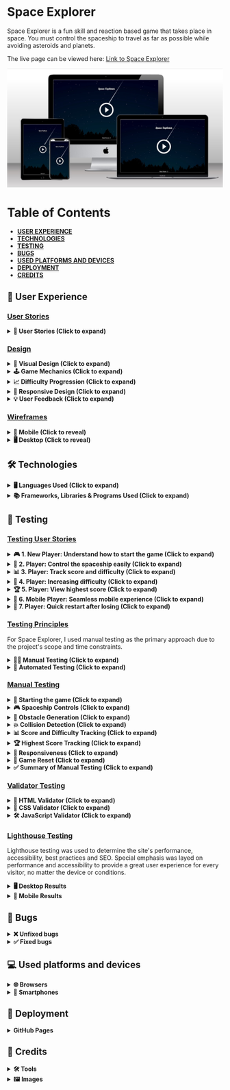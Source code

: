 # Space Explorer
Space Explorer is a fun skill and reaction based game that takes place in space. You must control the spaceship to travel as far as possible while avoiding asteroids and planets.

The live page can be viewed here: [Link to Space Explorer](https://paulmarren.github.io/space-explorer/ "Link to the live website")

![Mockup image of Space Explorer](assets/docs/images/mockup-image.jpg)

# Table of Contents
- [**USER EXPERIENCE**](#user-experience)
- [**TECHNOLOGIES**](#technologies)
- [**TESTING**](#testing)
- [**BUGS**](#bugs) 
- [**USED PLATFORMS AND DEVICES**](#bugs) 
- [**DEPLOYMENT**](#deployment)
- [**CREDITS**](#credits)  


## 🎨 User Experience  

### <ins>User Stories</ins>

<details>
  <summary><strong>📜 User Stories (Click to expand)</strong></summary>
  <br>

  1. **As a new player, I want to understand how to start the game so that I can begin playing immediately.**  
  
  2. **As a player, I want to control the spaceship easily and consistently so that I can navigate through obstacles.**  

  3. **As a player, I want to see my score and the difficulty level so that I can track my progress.**  

  4. **As a player, I want the game to increase in difficulty over time so that I am challenged as I play.**  

  5. **As a player, I want to see my highest score so that I can try to beat it in future games.**  

  6. **As a mobile player, I want the game to work seamlessly on my device so that I can enjoy the game on the go.**  
    
  7. **As a player, I want the game to restart quickly after losing so that I can try again without delay.**  
    
</details>

### <ins>Design</ins>
<details>
  <summary><strong>🎨 Visual Design (Click to expand)</strong></summary>
  <br>

  - **Title Image and Start Button**:  
    The game features a visually appealing title image and a start button centered on the screen. These elements are designed to be intuitive and welcoming for new players.  
  - **Spaceship and Asteroids**:  
    The spaceship and asteroid images are simple yet visually distinct, making it easy for players to differentiate between them during gameplay.  
  - **Score and Difficulty Display**:  
    The score and difficulty level are displayed in a clean, readable font at the top of the screen, ensuring players can quickly access this information.  
</details>

<details>
  <summary><strong>🕹️ Game Mechanics (Click to expand)</strong></summary>
  <br>

  - **Spaceship Control**:  
    The spaceship is controlled by holding the mouse button (or tapping on mobile) to lift it and releasing to let it fall. This mechanic is easy to understand and provides a satisfying sense of control.  
  - **Obstacle Generation**:  
    Asteroids are generated dynamically, with their positions randomized to create a unique challenge in each game. The number of asteroids increases over time, ensuring the game remains challenging.  
  - **Collision Detection**:  
    The game checks for collisions between the spaceship and asteroids, as well as with the top and bottom of the screen. This ensures fair gameplay and clear feedback when the game ends.  
</details>

<details>
  <summary><strong>📈 Difficulty Progression (Click to expand)</strong></summary>
  <br>

  The number of asteroids increases every 10 seconds. This gradual increase in difficulty keeps players engaged and motivated to improve their skills.  
</details>

<details>
  <summary><strong>📱 Responsive Design (Click to expand)</strong></summary>
  <br>

  The game canvas resizes dynamically to fit the screen size, ensuring a consistent experience across different devices. Touch events are supported for mobile players, making the game accessible on smartphones and tablets.  
</details>

<details>
  <summary><strong>💡 User Feedback (Click to expand)</strong></summary>
  <br>

  The game provides immediate feedback when the player loses, resetting the game quickly so players can try again. The highest score is displayed to encourage players to beat their previous record.  
</details>

### <ins>Wireframes</ins>

<details>
  <summary><strong>📱 Mobile (Click to reveal)</strong></summary>
  <br>

![Mobile wireframe](assets/docs/images/mobile-start-screen.png)
</details>

<details>
  <summary><strong>🖥️ Desktop (Click to reveal)</strong></summary>
  <br>

![Desktop wireframe](assets/docs/images/desktop-start-screen.png)
</details>

## 🛠️ Technologies  

<details>
  <summary><strong>🖥️ Languages Used (Click to expand)</strong></summary>
  <br>

  - **HTML5**
  - **CSS3**
  - **JavaScript**
</details>


<details>
  <summary><strong>📚 Frameworks, Libraries & Programs Used (Click to expand)</strong></summary>
  <br>

  1. **Git**  
     - Git was used for version control by utilizing the Visual Studio Code terminal to commit to Git and Push to GitHub.  
  2. **GitHub**  
     - GitHub is used to store the projects code after being pushed from Git and to deploy the website.  
  3. **Visual Studio Code**  
     - Visual Studio Code was used as the IDE.  
</details>

## 🧪 Testing  
### <ins>Testing User Stories</ins>

<details>
  <summary><strong>🎮 1. New Player: Understand how to start the game (Click to expand)</strong></summary>
  <br>
  
  - The game displays a clear start button when the page loads, making it easy for new players to start the game.
  
  ![Start button image](assets/docs/images/start-button.jpg)
</details>

<details>
  <summary><strong>🚀 2. Player: Control the spaceship easily (Click to expand)</strong></summary>
  <br>
  
  - The spaceship can be controlled by holding the mouse button (or tapping on mobile) to lift the spaceship and releasing it to let it fall.
  
  ![Spaceship control image](assets/docs/images/spaceship-control.gif)
</details>

<details>
  <summary><strong>📊 3. Player: Track score and difficulty (Click to expand)</strong></summary>
  <br>
  
  - The game displays the current score and difficulty level in the top-left corner of the screen.
  
  ![Distance and difficulty tracker image](assets/docs/images/distance-difficulty.jpg)
</details>

<details>
  <summary><strong>💪 4. Player: Increasing difficulty (Click to expand)</strong></summary>
  <br>
  
  - The game increases the number of asteroids every 10 seconds, making it progressively harder to avoid collisions.
  
  ![Difficulty increasing image](assets/docs/images/difficulty-increasing.gif)
</details>

<details>
  <summary><strong>🏆 5. Player: View highest score (Click to expand)</strong></summary>
  <br>
  
  - The game displays the highest score achieved during the session, encouraging players to improve their performance.
  
  ![High score image](assets/docs/images/best-score.jpg)
</details>

<details>
  <summary><strong>📱 6. Mobile Player: Seamless mobile experience (Click to expand)</strong></summary>
  <br>
  
  - The game supports touch events, allowing mobile players to control the spaceship by tapping the screen.
  
  ![Mobile play image](assets/docs/images/mobile-play.gif)
</details>

<details>
  <summary><strong>🔁 7. Player: Quick restart after losing (Click to expand)</strong></summary>
  <br>
  
  - The game resets immediately after a collision, allowing players to start a new game with a single click or tap.
  
  ![Game restart image](assets/docs/images/game-restart.gif)
</details>

### <ins>Testing Principles</ins>
For Space Explorer, I used manual testing as the primary approach due to the project's scope and time constraints.

<details>
  <summary><strong>👨‍💻 Manual Testing (Click to expand)</strong></summary>
  <br>
  
  Manual testing was ideal for:
  
  - Validating game mechanics (e.g., collision detection, scoring)
  - Testing user interactions (mouse/touch controls)
  - Identifying visual/UX issues (e.g., canvas rendering, responsive design)
  
  It allowed for ad-hoc exploration of edge cases (e.g., rapid clicks, screen resizing).
  
  Deployment methods:
  - Playtesting by myself to catch bugs and ensure game works as expected
  - Cross-device testing (mobile/desktop) to ensure responsiveness
</details>

<details>
  <summary><strong>🤖 Automated Testing (Click to expand)</strong></summary>
  <br>
  
  While automated testing (e.g., Jest) would be valuable for continuous testing as I developed my project, it was not feasible here due to:
  
  - Time constraints in setting up test suites for a small-scale game
  - The heavy reliance on canvas rendering and real-time interactions, which are harder to automate effectively
  
  Future Considerations:
  - In a production environment, I'd integrate tests for core logic (e.g., score calculations)
</details>

### <ins>Manual Testing</ins>

<details>
  <summary><strong>🚀 Starting the game (Click to expand)</strong></summary>
  <br>

**Testing Method**

- Desktop: Click the start button image using a mouse.

- Mobile: Tap the start button image using a touchscreen device.

**Expected Result**

- The game should start immediately after clicking or tapping the start button.

- The spaceship should appear on the screen, and asteroids should begin to generate and move across the canvas.

- The score and difficulty level should be displayed in the top-left corner.

**Actual Result**

- The game started as expected on both desktop and mobile devices.

- The spaceship appeared, and asteroids began to generate and move.

- The score and difficulty level were displayed correctly.
</details>

<details>
  <summary><strong>🎮 Spaceship Controls (Click to expand)</strong></summary>
  <br>

**Testing Method**

- Desktop: Hold down the mouse button to lift the spaceship and release it to let it fall.

- Mobile: Tap and hold the screen to lift the spaceship and release to let it fall.

**Expected Result**

- The spaceship should move upward when the mouse button is held down (or the screen is tapped and held on mobile).

- The spaceship should tilt upward slightly while lifting.

- The spaceship should fall when the mouse button is released (or the tap ends on mobile).

**Actual Result**

- The spaceship moved upward and tilted as expected when the mouse button was held down or the screen was tapped.

- The spaceship fell when the mouse button was released or the tap ended.
</details>

<details>
  <summary><strong>💎 Obstacle Generation (Click to expand)</strong></summary>
  <br>

**Testing Method**

- Play the game for several minutes and observe the asteroid generation.

**Expected Result**

- Asteroids should generate dynamically and move across the screen from right to left.

- The number of asteroids should increase every 10 seconds as the difficulty level increases.

**Actual Result**

- Asteroids generated dynamically and moved across the screen as expected.

- The number of asteroids increased every 10 seconds, and the difficulty level was displayed correctly.
</details>

<details>
  <summary><strong>💥 Collision Detection (Click to expand)</strong></summary>
  <br>

**Testing Method**

- Intentionally collide the spaceship with an asteroid.

- Intentionally collide the spaceship with the top or bottom of the canvas.

**Expected Result**

- The game should end immediately upon collision.

- The game should reset, displaying the start button and title image.

**Actual Result**

- The game ended immediately upon collision with an asteroid or the canvas boundaries.

- The game reset correctly, displaying the start button and title image.
</details>

<details>
  <summary><strong>📊 Score and Difficulty Tracking (Click to expand)</strong></summary>
  <br>

**Testing Method**

- Play the game and observe the score and difficulty level.

**Expected Result**

- The score should increase as the spaceship travels further.

- The difficulty level should increase every 10 seconds.

**Actual Result**

- The score increased as expected, and the difficulty level increased every 10 seconds.
</details>

<details>
  <summary><strong>🏆 Highest Score Tracking (Click to expand)</strong></summary>
  <br>

**Testing Method**

- Play the game multiple times, achieving different scores.

**Expected Result**

- The highest score should be updated and displayed correctly after each game.

**Actual Result**

- The highest score was updated and displayed correctly after each game.
</details>

<details>
  <summary><strong>📱 Responsiveness (Click to expand)</strong></summary>
  <br>

**Known Issue: Page Refresh Required in Chrome DevTools**

When testing the game's responsiveness using Chrome DevTools, the canvas may not resize dynamically unless the page is refreshed. This occurs because the resize event is not always triggered correctly in Responsive Design Mode, even though the event listener is properly implemented in the code.

**Steps to Test Responsiveness**
1. Open the game in Chrome and launch DevTools (F12).

2. Switch to the Responsive Design Mode.

3. Select a device or manually adjust the screen size.

4. Refresh the page after changing the screen size to ensure the canvas resizes correctly.

**Verify that**

- The canvas fits the new screen size.

- All game elements (spaceship, asteroids, score, etc.) are visible and functional.

- The game remains playable on the new screen size.

**Expected Result**
- After refreshing the page, the canvas should resize to fit the new screen size.

- All game elements should adjust accordingly, and the game should remain fully functional.

**Actual Result**
- The canvas resized correctly after refreshing the page.

- All game elements adjusted as expected, and the game remained playable on all tested screen sizes.

**Workaround**

To ensure the canvas resizes correctly during testing:

- Manually refresh the page after changing the screen size in Chrome DevTools.

- Alternatively, test responsiveness on actual devices.
</details>

<details>
  <summary><strong>🔄 Game Reset (Click to expand)</strong></summary>
  <br>

**Testing Method**

- Collide the spaceship with an asteroid or the canvas boundaries to end the game.

**Expected Result**

- The game should reset immediately, displaying the start button and title image.

**Actual Result**

- The game reset as expected, allowing players to start a new game immediately.
</details>

<details>
 <summary><strong>✅ Summary of Manual Testing (Click to expand)</strong></summary>
  <br>

  - All test cases were executed successfully, and the game behaved as expected. No major issues were found during manual testing.

</details>


### <ins>Validator Testing</ins>

<details>
  <summary><strong>📄 HTML Validator (Click to expand)</strong></summary>
  <br>
  
  The W3C Markup Validator was used to validate index html page and ensure there was no errors.
  
  ![HTML validator results](assets/docs/validator-testing/index-page-html-validator-results.jpg)
</details>

<details>
  <summary><strong>🎨 CSS Validator (Click to expand)</strong></summary>
  <br>
  
  The W3C CSS Validator Service was used to validate the CSS stylesheet and ensure there was no errors.
  
  ![CSS validator results](assets/docs/validator-testing/css-validator-results.jpg)
</details>

<details>
  <summary><strong>🛠️ JavaScript Validator (Click to expand)</strong></summary>
  <br>
  
  The JavaScript Validator (https://jshint.com/) was used to check the scripts.js file for any errors.
  
  ![JavaScript validator results](assets/docs/validator-testing/javascript-validator-results.jpg)
</details>

### <ins>Lighthouse Testing</ins>

 Lighthouse testing was used to determine the site's performance, accessibility, best practices and SEO. Special emphasis was layed on performance and accessibility to provide a great user experience for every visitor, no matter the device or conditions.

<details>
  <summary><strong>🖥️ Desktop Results</strong></summary>
  <br>
  
  ![Desktop lighthouse results](assets/docs/lighthouse-testing/lighthouse-results-desktop.jpg)
</details>

<details>
  <summary><strong>📱 Mobile Results</strong></summary>
  <br>
  
  ![Mobile lighthouse results](assets/docs/lighthouse-testing/lighthouse-results-mobile.jpg)
</details>

## 🐛 Bugs

<details>
  <summary><strong>❌ Unfixed bugs</strong></summary>
  <br>
  
  **Page Refresh Required in Chrome DevTools**
  
  When testing the game's responsiveness using Chrome DevTools, the canvas may not resize dynamically unless the page is refreshed. This occurs because the resize event is not always triggered correctly in Responsive Design Mode, even though the event listener is properly implemented in the code.
</details>

<details>
  <summary><strong>✅ Fixed bugs</strong></summary>
  <br>
  
  **Touchstart and Mousedown event being triggered simultaneously in Chrome DevTools**
  
  When testing the game's while at smaller screen sizes using Chrome DevTools, the Mousedown event and Touchstart event was being triggered simultaneously when clicking the canvas causing the spaceship to lift twice. 
  
  I solved this by creating a single method to handle the when the canvas is clicked on via mousedown or touchstart. The method uses prevents the default behaviour of the event and ensures only one event is processed at a time.
  
  **Unable to get a lighthouse reading**
  
  When trying to test my website using lighthouse testing i was unable to get a result because my website had no elements as everything is displayed in a canvas. 
  
  I solved this by adding a fallback element of the title image which is then hidden when the canvas is loaded.
</details>

## 💻 Used platforms and devices

<details>
  <summary><strong>🌐 Browsers</strong></summary>
  <br>
  
  - Google Chrome
  - Microsoft Edge
  - Mozilla Firefox
</details>

<details>
  <summary><strong>📱 Smartphones</strong></summary>
  <br>
  
  - Oppo Reno 4z 5G
</details>

## 🚀 Deployment

<details>
  <summary><strong>GitHub Pages</strong></summary>
  <br>
  
  The project was deployed to GitHub Pages using the following steps...
  
  1. **Log in to GitHub and locate the GitHub Repository.**  
     ![GitHub repository image](assets/docs/github-deployment/repository-image.jpg)
  
  2. **At the top of the Repository, locate the "Settings" Button on the menu.**  
     ![GitHub Settings button image](assets/docs/github-deployment/settings-button.jpg)
  
  3. **Scroll down the Settings page until you locate the "GitHub Pages" Section.**  
     ![GitHub pages button image](assets/docs/github-deployment/pages-button.jpg)
  
  4. **Under "Source", click the dropdown called "None" and select "main".**  
     ![GitHub branch dropdown image](assets/docs/github-deployment/branch-image.jpg)
  
  5. **Scroll back down through the page to locate the now published site link in the "GitHub Pages" section.**  
     ![GitHub branch dropdown image](assets/docs/github-deployment/deployments-image.jpg)
</details>

## 🙏 Credits

<details>
  <summary><strong>🛠️ Tools</strong></summary>
  <br>
  
  ### [Polotno Studio](https://studio.polotno.com/)
  * Used to create title image and start button icon.
  
  ### [Techsini](https://techsini.com/multi-mockup/index.php)
  * Used to create the mockup in the readme file.
  
  ### [HTML validator](https://validator.w3.org/)
  * Used to verify HTML code.
  
  ### [CSS validator](https://jigsaw.w3.org/css-validator/)
  * Used to verify CSS code.
  
  ### [JavaScript validator](https://jshint.com/)
  * Used to verify JavaScript code.
  
  ### [Image Resizer](https://imageresizer.com/)
  * Used to resize images.
  
  ### [Favicon Generator](https://favicon.io/)
  * Used to create favicons.
</details>

<details>
  <summary><strong>🖼️ Images</strong></summary>
  <br>
  
  * [Spaceship image](https://pixabay.com/vectors/aliens-spaceship-rocket-ship-moon-36912/)
  * [Asteroid 1 image](https://pixabay.com/vectors/asteroid-blast-cosmos-astronomy-8464820/)
  * [Asteroid 2 image](https://pixabay.com/illustrations/planetarium-comet-falling-star-5636947/)
  * [Asteroid 3 image](https://pixabay.com/vectors/eris-planet-terrestrial-satellite-8236210/)
  * [Background image](https://creazilla.com/media/vector/7869965/shooting-star)
</details>